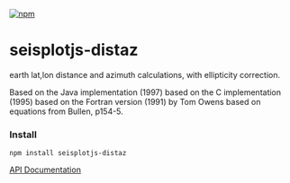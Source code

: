 [![npm](https://img.shields.io/npm/v/seisplotjs-distaz.svg)](https://www.npmjs.com/package/seisplotjs-distaz)

# seisplotjs-distaz

earth lat,lon distance and azimuth calculations, with ellipticity correction.

Based on the Java implementation (1997) based on the C implementation (1995) based on the Fortran version (1991) by Tom Owens based on equations from Bullen, p154-5.


### Install

```
npm install seisplotjs-distaz
```

[API Documentation](http://www.seis.sc.edu/software/seisplotjs/distaz/)
